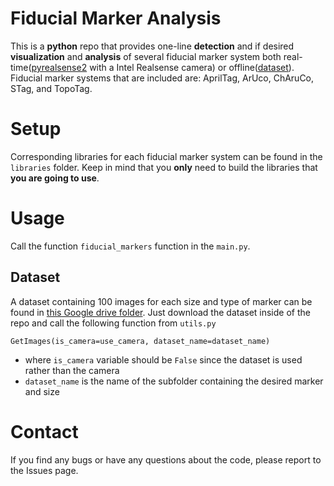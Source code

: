 # Fiducial Marker Analysis

This is a **python** repo that provides one-line **detection** and if desired **visualization** and **analysis** of several fiducial marker system both real-time([pyrealsense2](https://pypi.org/project/pyrealsense2/) with a Intel Realsense camera) or offline([dataset](https://drive.google.com/drive/folders/1COT8RgIYBdjq2AMysAtIkrrukDtPGlNX?usp=sharing)). Fiducial marker systems that are included are: AprilTag, ArUco, ChAruCo, STag, and TopoTag.

# Setup

Corresponding libraries for each fiducial marker system can be found in the `libraries` folder. Keep in mind that you **only** need to build the libraries that **you are going to use**.

# Usage

Call the function `fiducial_markers` function in the `main.py`.

## Dataset

A dataset containing 100 images for each size and type of marker can be found in [this Google drive folder](https://drive.google.com/drive/folders/1COT8RgIYBdjq2AMysAtIkrrukDtPGlNX?usp=sharing). Just download the dataset inside of the repo and call the following function from `utils.py`

```GetImages(is_camera=use_camera, dataset_name=dataset_name)```

* where `is_camera` variable should be `False` since the dataset is used rather than the camera
* `dataset_name` is the name of the subfolder containing the desired marker and size

# Contact

If you find any bugs or have any questions about the code, please report to the Issues page.